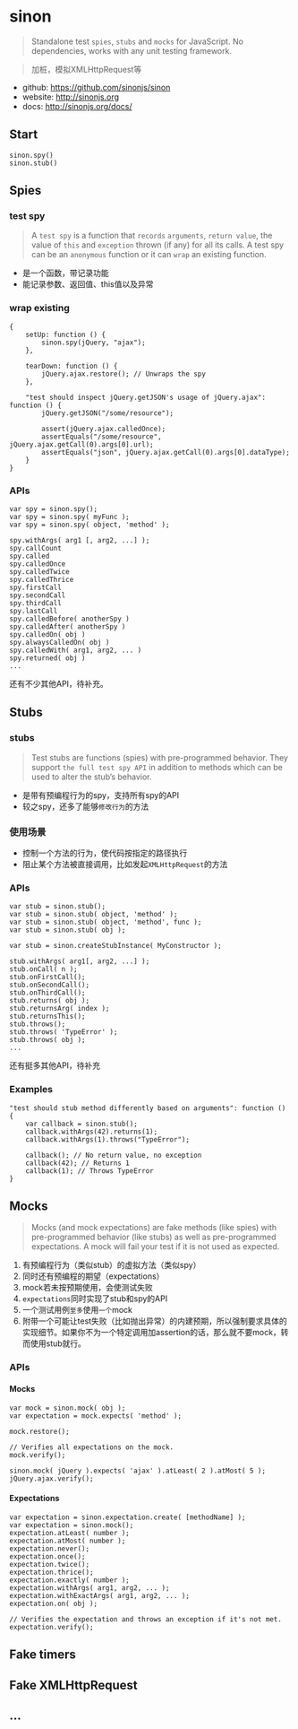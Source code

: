 # sinon

> Standalone test `spies`, `stubs` and `mocks` for JavaScript. No dependencies, works with any unit testing framework.

> 加桩，模拟XMLHttpRequest等

* github: <https://github.com/sinonjs/sinon>
* website: <http://sinonjs.org>
* docs: <http://sinonjs.org/docs/>

## Start

    sinon.spy()
    sinon.stub()


## Spies

### test spy

> A `test spy` is a function that `records` `arguments`, `return value`, the value of `this` and `exception` thrown (if any) for all its calls. A test spy can be an `anonymous` function or it can `wrap` an existing function.

* 是一个函数，带记录功能
* 能记录参数、返回值、this值以及异常 


### wrap existing

    {
        setUp: function () {
            sinon.spy(jQuery, "ajax");
        },

        tearDown: function () {
            jQuery.ajax.restore(); // Unwraps the spy
        },

        "test should inspect jQuery.getJSON's usage of jQuery.ajax": function () {
            jQuery.getJSON("/some/resource");

            assert(jQuery.ajax.calledOnce);
            assertEquals("/some/resource", jQuery.ajax.getCall(0).args[0].url);
            assertEquals("json", jQuery.ajax.getCall(0).args[0].dataType);
        }
    }

### APIs

    var spy = sinon.spy();
    var spy = sinon.spy( myFunc );
    var spy = sinon.spy( object, 'method' );

    spy.withArgs( arg1 [, arg2, ...] );
    spy.callCount
    spy.called
    spy.calledOnce
    spy.calledTwice
    spy.calledThrice
    spy.firstCall
    spy.secondCall
    spy.thirdCall
    spy.lastCall
    spy.calledBefore( anotherSpy )
    spy.calledAfter( anotherSpy )
    spy.calledOn( obj )
    spy.alwaysCalledOn( obj )
    spy.calledWith( arg1, arg2, ... )
    spy.returned( obj )
    ...

还有不少其他API，待补充。


## Stubs

### stubs

> Test stubs are functions (spies) with pre-programmed behavior. They support `the full test spy API` in addition to methods which can be used to alter the stub’s behavior.

* 是带有预编程行为的spy，支持所有spy的API
* 较之spy，还多了能够`修改行为`的方法

### 使用场景

* 控制一个方法的行为，使代码按指定的路径执行
* 阻止某个方法被直接调用，比如发起`XMLHttpRequest`的方法


### APIs

    var stub = sinon.stub();
    var stub = sinon.stub( object, 'method' );
    var stub = sinon.stub( object, 'method', func );
    var stub = sinon.stub( obj );

    var stub = sinon.createStubInstance( MyConstructor );

    stub.withArgs( arg1[, arg2, ...] );
    stub.onCall( n );
    stub.onFirstCall();
    stub.onSecondCall();
    stub.onThirdCall();
    stub.returns( obj );
    stub.returnsArg( index );
    stub.returnsThis();
    stub.throws();
    stub.throws( 'TypeError' );
    stub.throws( obj );
    ...


还有挺多其他API，待补充


### Examples

	"test should stub method differently based on arguments": function () {
		var callback = sinon.stub();
		callback.withArgs(42).returns(1);
		callback.withArgs(1).throws("TypeError");

		callback(); // No return value, no exception
		callback(42); // Returns 1
		callback(1); // Throws TypeError
	}


## Mocks

> Mocks (and mock expectations) are fake methods (like spies) with pre-programmed behavior (like stubs) as well as pre-programmed expectations. A mock will fail your test if it is not used as expected.

1. 有预编程行为（类似stub）的虚拟方法（类似spy）
2. 同时还有预编程的期望（expectations）
3. mock若未按预期使用，会使测试失败
4. `expectations`同时实现了stub和spy的API
5. 一个测试用例`至多`使用`一个`mock
6. 附带一个可能让test失败（比如抛出异常）的内建预期，所以强制要求具体的实现细节。如果你不为一个特定调用加assertion的话，那么就不要mock，转而使用stub就行。


### APIs


#### Mocks

    var mock = sinon.mock( obj );
    var expectation = mock.expects( 'method' );

    mock.restore();

	// Verifies all expectations on the mock.
    mock.verify();

    sinon.mock( jQuery ).expects( 'ajax' ).atLeast( 2 ).atMost( 5 );
    jQuery.ajax.verify();


#### Expectations

    var expectation = sinon.expectation.create( [methodName] );
    var expectation = sinon.mock();
    expectation.atLeast( number );
    expectation.atMost( number );
    expectation.never();
    expectation.once();
    expectation.twice();
    expectation.thrice();
    expectation.exactly( number );
    expectation.withArgs( arg1, arg2, ... );
    expectation.withExactArgs( arg1, arg2, ... );
    expectation.on( obj );

	// Verifies the expectation and throws an exception if it's not met.
    expectation.verify();






## Fake timers

## Fake XMLHttpRequest

## ...
